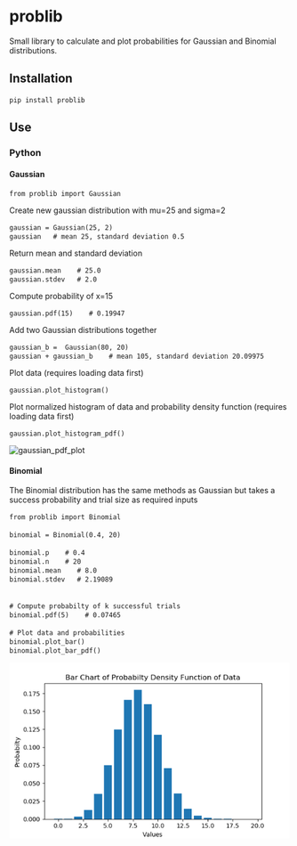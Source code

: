 # problib

<!-- [![PyPI version](https://img.shields.io/pypi/v/problib.svg)](https://pypi.python.org/pypi/problib) -->
<!-- ![Supported Python versions](https://img.shields.io/pypi/pyversions/problib.svg) -->
<!-- ![License](https://img.shields.io/pypi/l/problib.svg) -->

Small library to calculate and plot probabilities for Gaussian and Binomial distributions.


## Installation
```
pip install problib
```

## Use
### Python
#### Gaussian
```
from problib import Gaussian
```

Create new gaussian distribution with mu=25 and sigma=2
```
gaussian = Gaussian(25, 2)
gaussian   # mean 25, standard deviation 0.5
```

Return mean and standard deviation
```
gaussian.mean    # 25.0
gaussian.stdev   # 2.0
```

Compute probability of x=15
```
gaussian.pdf(15)    # 0.19947
```

Add two Gaussian distributions together
```
gaussian_b =  Gaussian(80, 20)
gaussian + gaussian_b    # mean 105, standard deviation 20.09975
```

Plot data (requires loading data first)
```
gaussian.plot_histogram()
```

Plot normalized histogram of data and probability density function (requires loading data first)
```
gaussian.plot_histogram_pdf()
```
![gaussian_pdf_plot](https://github.com/lisza/problib/blob/master/gauss_histrogram_pdf_plot.png)


#### Binomial
The Binomial distribution has the same methods as Gaussian but takes a success probability and trial size as required inputs

```
from problib import Binomial

binomial = Binomial(0.4, 20)

binomial.p    # 0.4
binomial.n    # 20
binomial.mean    # 8.0
binomial.stdev   # 2.19089


# Compute probabilty of k successful trials
binomial.pdf(5)    # 0.07465

# Plot data and probabilities
binomial.plot_bar()
binomial.plot_bar_pdf()
```
![binomial_pdf_plot](https://github.com/lisza/problib/blob/master/binomial_bar_pdf_plot.png)
